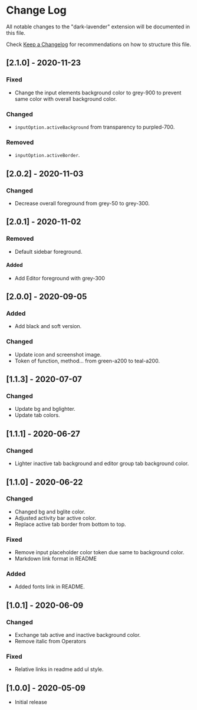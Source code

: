 # Change Log

All notable changes to the "dark-lavender" extension will be documented in this file.

Check [Keep a Changelog](http://keepachangelog.com/) for recommendations on how to structure this file.

## [2.1.0] - 2020-11-23

### Fixed

- Change the input elements background color to grey-900 to prevent same color with overall background color.

### Changed

- `inputOption.activeBackground` from transparency to purpled-700.

### Removed

- `inputOption.activeBorder`.

## [2.0.2] - 2020-11-03

### Changed

- Decrease overall foreground from grey-50 to grey-300.

## [2.0.1] - 2020-11-02

### Removed

- Default sidebar foreground.

#### Added

- Add Editor foreground with grey-300

## [2.0.0] - 2020-09-05

### Added

- Add black and soft version.

### Changed

- Update icon and screenshot image.
- Token of function, method... from green-a200 to teal-a200.

## [1.1.3] - 2020-07-07

### Changed

- Update bg and bglighter.
- Update tab colors.

## [1.1.1] - 2020-06-27

### Changed

- Lighter inactive tab background and editor group tab background color.

## [1.1.0] - 2020-06-22

### Changed

- Changed bg and bglite color.
- Adjusted activity bar active color.
- Replace active tab border from bottom to top.

### Fixed

- Remove input placeholder color token due same to background color.
- Markdown link format in README

### Added

- Added fonts link in README.

## [1.0.1] - 2020-06-09

### Changed

- Exchange tab active and inactive background color.
- Remove italic from Operators

### Fixed

- Relative links in readme add ul style.

## [1.0.0] - 2020-05-09

- Initial release
